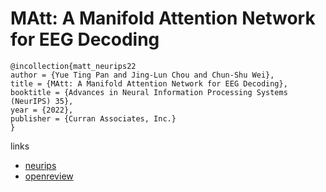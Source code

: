 # MAtt: A Manifold Attention Network for EEG Decoding

```
@incollection{matt_neurips22
author = {Yue Ting Pan and Jing-Lun Chou and Chun-Shu Wei},
title = {MAtt: A Manifold Attention Network for EEG Decoding},
booktitle = {Advances in Neural Information Processing Systems (NeurIPS) 35},
year = {2022},
publisher = {Curran Associates, Inc.}
}
```

links
- [neurips](https://nips.cc/Conferences/2022/Schedule?showEvent=53454)
- [openreview](https://openreview.net/forum?id=YG4Dg7xtETg)
